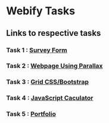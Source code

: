 # Webify Tasks

## Links to respective tasks
### Task 1 : [Survey Form](https://himeshnayak.github.io/surveyForm.html)
### Task 2 : [Webpage Using Parallax](https://himeshnayak.github.io/parallax.html)
### Task 3 : [Grid CSS/Bootstrap](https://himeshnayak.github.io/cssGrid.html)
### Task 4 : [JavaScript Caculator](https://himeshnayak.github.io/calculator.html)
### Task 5 : [Portfolio](https://himeshnayak.github.io/portfolio.html)